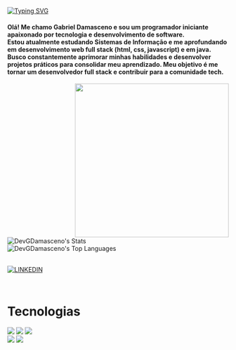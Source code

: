 [![Typing SVG](https://readme-typing-svg.demolab.com/?lines=Software+Developer;Full+Stack)](https://git.io/typing-svg)

<h4>Olá! Me chamo Gabriel Damasceno e sou um programador iniciante apaixonado por tecnologia e desenvolvimento de software. 
  <br>Estou atualmente estudando Sistemas de Informação e me aprofundando em desenvolvimento web full stack (html, css, javascript) e em java.
  <br> Busco constantemente aprimorar minhas habilidades e desenvolver projetos práticos para consolidar meu aprendizado. Meu objetivo é me tornar um desenvolvedor full stack e contribuir para a comunidade tech.</h3>

 <img align="right" height="350px" width="350px" src="https://media1.tenor.com/m/pjNvammO-LQAAAAd/frieren-anime-frieren-elf.gif"/>

<br> ![DevGDamasceno's Stats](https://github-readme-stats.vercel.app/api?username=DevGDamasceno&theme=algolia&show_icons=true&hide_border=true&count_private=true)
<br> ![DevGDamasceno's Top Languages](https://github-readme-stats.vercel.app/api/top-langs/?username=DevGDamasceno&theme=algolia&show_icons=true&hide_border=true&layout=compact)


 <br> [![LINKEDIN](https://img.shields.io/badge/LinkedIn-0E151D?style=for-the-badge&logo=linkedin&logoColor=white)](https://www.linkedin.com/in/gabriel-damasceno-814311243/)

<br>

<h1>Tecnologias </h1>

<div> <img src="https://img.shields.io/badge/HTML-0E151D?style=for-the-badge&logo=html5&logoColor=white"/> 
      <img src="https://img.shields.io/badge/CSS-0E151D?&style=for-the-badge&logo=css3&logoColor=white"/> 
      <img src="https://img.shields.io/badge/JavaScript-0E151D?style=for-the-badge&logo=javascript&logoColor=white"/> <br>
      <img src="https://img.shields.io/badge/React-0E151D?style=for-the-badge&logo=react&logoColor=white"/>
      <img src="https://img.shields.io/badge/Java-0E151D?style=for-the-badge&logo=openjdk&logoColor=white"/> </div>
